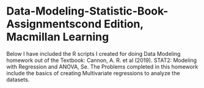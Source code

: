 # Data-Modeling-Statistic-Book-Assignmentscond Edition, Macmillan Learning
Below I have included the R scripts I created for doing Data Modeling homework out of the Textbook: Cannon, A. R. et al (2019). STAT2: Modeling with Regression and ANOVA, Se. The Problems completed in this homework include the basics of creating Multivariate regressions to analyze the datasets.
